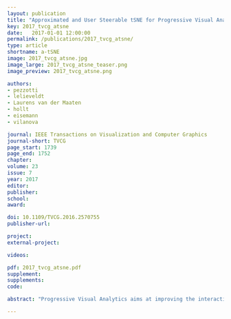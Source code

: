 ```yaml
---
layout: publication
title: "Approximated and User Steerable tSNE for Progressive Visual Analytics"
key: 2017_tvcg_atsne
date:   2017-01-01 12:00:00
permalink: /publications/2017_tvcg_atsne/
type: article
shortname: a-tSNE
image: 2017_tvcg_atsne.jpg
image_large: 2017_tvcg_atsne_teaser.png
image_preview: 2017_tvcg_atsne.png

authors:
- pezzotti
- lelieveldt
- Laurens van der Maaten
- hollt
- eisemann
- vilanova

journal: IEEE Transactions on Visualization and Computer Graphics
journal-short: TVCG
page_start: 1739
page_end: 1752
chapter:
volume: 23
issue: 7
year: 2017
editor:
publisher:
school:
award:

doi: 10.1109/TVCG.2016.2570755
publisher-url:

project:
external-project:

videos:

pdf: 2017_tvcg_atsne.pdf
supplement:
supplements:
code:

abstract: "Progressive Visual Analytics aims at improving the interactivity in existing analytics techniques by means of visualization as well as interaction with intermediate results. One key method for data analysis is dimensionality reduction, for example, to produce 2D embeddings that can be visualized and analyzed efficiently. t-Distributed Stochastic Neighbor Embedding (tSNE) is a well-suited technique for the visualization of several high-dimensional data. tSNE can create meaningful intermediate results but suffers from a slow initialization that constrains its application in Progressive Visual Analytics. We introduce a controllable tSNE approximation (A-tSNE), which trades off speed and accuracy, to enable interactive data exploration. We offer real-time visualization techniques, including a density-based solution and a Magic Lens to inspect the degree of approximation. With this feedback, the user can decide on local refinements and steer the approximation level during the analysis. We demonstrate our technique with several datasets, in a real-world research scenario and for the real-time analysis of high-dimensional streams to illustrate its effectiveness for interactive data analysis."

---
```

